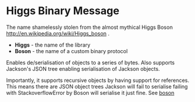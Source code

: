 # Higgs Binary Message

The name shamelessly stolen from the almost mythical Higgs Boson http://en.wikipedia.org/wiki/Higgs_boson .

* __Higgs__ - the name of the library
* __Boson__ - the name of a custom binary protocol

Enables de/serialisation of objects to a series of bytes.
Also supports Jackson's JSON tree enabling serialisation of Jackson objects.

Importantly, it supports recursive objects by having support for references. This means there are JSON object trees Jackson will fail to serialise failing with StackoverflowError by Boson will serialise it just fine.
 See [boson](boson/README.md)